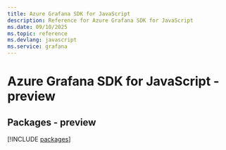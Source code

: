 ```yaml
---
title: Azure Grafana SDK for JavaScript
description: Reference for Azure Grafana SDK for JavaScript
ms.date: 09/10/2025
ms.topic: reference
ms.devlang: javascript
ms.service: grafana
---
```

# Azure Grafana SDK for JavaScript - preview
## Packages - preview
[!INCLUDE [packages](grafana-index.md)]